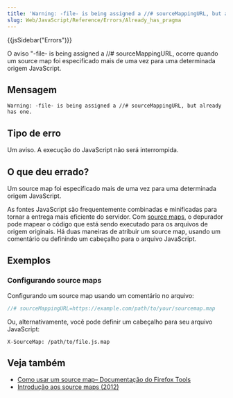 ```yaml
---
title: 'Warning: -file- is being assigned a //# sourceMappingURL, but already has one'
slug: Web/JavaScript/Reference/Errors/Already_has_pragma
---
```


{{jsSidebar("Errors")}}

O aviso "-file- is being assigned a //# sourceMappingURL, ocorre quando um source map foi especificado mais de uma vez para uma determinada origem JavaScript.

## Mensagem

```
Warning: -file- is being assigned a //# sourceMappingURL, but already has one.
```

## Tipo de erro

Um aviso. A execução do JavaScript não será interrompida.

## O que deu errado?

Um source map foi especificado mais de uma vez para uma determinada origem JavaScript.

As fontes JavaScript são frequentemente combinadas e minificadas para tornar a entrega mais eficiente do servidor. Com [source maps](https://developer.chrome.com/blog/sourcemaps/), o depurador pode mapear o código que está sendo executado para os arquivos de origem originais. Há duas maneiras de atribuir um source map, usando um comentário ou definindo um cabeçalho para o arquivo JavaScript.

## Exemplos

### Configurando source maps

Configurando um source map usando um comentário no arquivo:

```js example-good
//# sourceMappingURL=https://example.com/path/to/your/sourcemap.map
```

Ou, alternativamente, você pode definir um cabeçalho para seu arquivo JavaScript:

```http example-good
X-SourceMap: /path/to/file.js.map
```

## Veja também

- [Como usar um source map– Documentação do Firefox Tools](https://firefox-source-docs.mozilla.org/devtools-user/debugger/how_to/use_a_source_map/index.html)
- [Introdução aos source maps (2012)](https://developer.chrome.com/blog/sourcemaps/)
